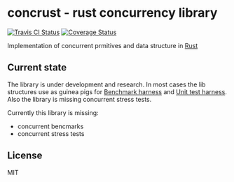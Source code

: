 # concrust - rust concurrency library
[![Travis CI Status](https://travis-ci.org/Alex-Diez/concrust.svg?branch=master)](https://travis-ci.org/Alex-Diez/concrust)
[![Coverage Status](https://coveralls.io/repos/github/Alex-Diez/concrust/badge.svg?branch=master)](https://coveralls.io/github/Alex-Diez/concrust?branch=master)

Implementation of concurrent prmitives and data structure in [Rust](https://www.rust-lang.org/)

## Current state
The library is under development and research.
In most cases the lib structures use as guinea pigs for [Benchmark harness](https://github.com/japaric/criterion.rs) and
[Unit test harness](https://github.com/reem/stainless).
Also the library is missing concurrent stress tests.

Currently this library is missing:
* concurrent bencmarks
* concurrent stress tests

## License
MIT
